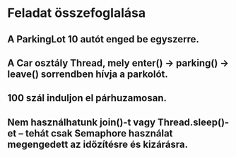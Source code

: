 # Feladat összefoglalása

## A ParkingLot 10 autót enged be egyszerre.

## A Car osztály Thread, mely enter() -> parking() -> leave() sorrendben hívja a parkolót.

## 100 szál induljon el párhuzamosan.

## Nem használhatunk join()-t vagy Thread.sleep()-et – tehát csak Semaphore használat megengedett az időzítésre és kizárásra.
